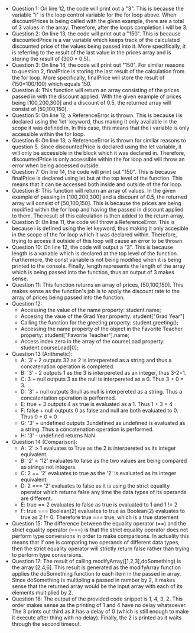 - Question 1: On line 12, the code will print out a "3". This is because the variable "i" is the loop control variable for the for loop above. When discountPrices is being called with the given example, there are a total of 3 values in the array. Therefore, after the loops completion i will be 3. 
- Question 2: On line 13, the code will print out a "150". This is because discountedPrice is a var variable which keeps track of the calculated discounted price of the values being passed into it. More specifically, it is referring to the result of the last value in the prices array and is storing the result of (300 * 0.5). 
- Question 3: On line 14, the code will print out "150". For similar reasons to question 2, finalPrice is storing the last result of the calculation from the for loop. More specifically, finalPrice will store the result of (150*100/100) which equals 150. 
- Question 4: This function will return an array consisting of the prices passed in with the discount applied. With the given example of prices being [100,200,300] and a discount of 0.5, the returned array will consist of [50,100,150]. 
- Question 5: On line 12, a ReferenceError is thrown. This is because i is declared using the 'let' keyword, thus making it only available in the scope it was defined in. In this case, this means that the i variable is only accessible within the for loop.
- Question 6: On line 13, a ReferenceError is thrown for similar reasons to question 5. Since discountedPrice is declared using the let variable, it will only be accessible in the block which it was declared in. Therefore, discountedPrice is only accessible within the for loop and will throw an error when being accessed outside.
- Question 7: On line 14, the code will print out "150". This is because finalPrice is declared using let but at the top level of the function. This means that it can be accessed both inside and outside of the for loop.
- Question 8: This function will return an array of values. In the given example of passing in [100,200,300] and a discount of 0.5, the returned array will consist of [50,100,150]. This is because the prices are being modified within the for loop and having the passed in discount applied to them. The result of this calculation is then added to the return array. 
- Question 9: On line 11, the code will throw a ReferenceError. This is because i is defined using the let keyword, thus making it only accesible in the scope of the for loop which it was declared within. Therefore, trying to access it outside of this loop will cause an error to be thrown. 
- Question 10: On line 12, the code will output a "3". This is because length is a variable which is declared at the top level of the function. Furthermore, the const variable is not being modified when it is being printed to the console. Finally, length represents the length of the array which is being passed into the function, thus an output of 3 makes sense. 
- Question 11: This function returns an array of prices, [50,100,150]. This makes sense as the function's job is to apply the discount rate to the array of prices being passed into the function.
- Question 12: 
  - Accessing the value of the name property: student.name;
  - Accesing the vaue of the Grad Year property: student["Grad Year"]
  - Calling the function for the greeting property: student.greeting();
  - Accessing the name property of the object in the Favorite Teacher property: student["Favorite Teacher"].name;
  - Access index zero in the array of the courseLoad property: student.courseLoad[0];
- Question 13 (Arithmetic):
  - A: '3'+ 2 outputs 32 as 2 is interpereted as a string and thus a concatenation operation is completed.
  - B: '3' - 2 outputs 1 as the 3 is interpereted as an integer, thus 3-2=1.
  - C: 3 + null outputs 3 as the null is interpereted as a 0. Thus 3 + 0 = 3.
  - D: '3' + null outputs 3null as null is interpereted as a string. Thus a concatentation operation is performed.
  - E: true + 3 outputs 4 as true is evaluated as a 1. Thus 1 + 3 = 4
  - F: false + null outputs 0 as false and null are both evaluated to 0. Thus 0 + 0 = 0
  - G: '3' + undefined outputs 3undefined as undefined is evaluated as a string. Thus a concatenation operation is performed.
  - H: '3' - undefined returns NaN 
- Question 14 (Comparison):
  - A: '2' > 1 evaluates to True as the 2 is interpereted as its integer equivalent.
  - B: '2' < '12' evaluates to false as the two values are being compared as strings not integers.
  - C: 2 == '2' evaluates to true as the '2' is evaluated as its integer equivalent.
  - D: 2 === '2' evaluates to false as it is using the strict equality operator which returns false any time the data types of its operands are different.
  - E: true == 2 evaluates to false as true is evaluated to 1 and 1 != 2
  - F: true === Boolean(2) evaluates to true as Boolean(2) evaluates to true as 2 != 0. Therefore true === true, which is a true statement
- Question 15: The difference between the equality operator (==) and the strict equality operator (===) is that the strict equality operator does not perform type conversions in order to make comparisons. In actuality this means that if one is comparing two operands of different data types, then the strict equality operator will strictly return false rather than trying to perform type conversions. 
- Question 17: The result of calling modifyArray([1,2,3],doSomething) is the array [2,4,6]. This result is generated as the modifyArray function applies the doSomething function to each item in the passed in array. Since doSomething is multipling a passed in number by 2, it makes sense that the returned array would be the input array with each of its elements multiplied by 2. 
- Question 18: The output of the provided code snippet is 1, 4, 3, 2. This order makes sense as the printing of 1 and 4 have no delay whatsoever. The 3 prints out third as it has a delay of 0 (which is still enough to make it execute after thing with no delay). Finally, the 2 is printed as it waits through the second timeout. 